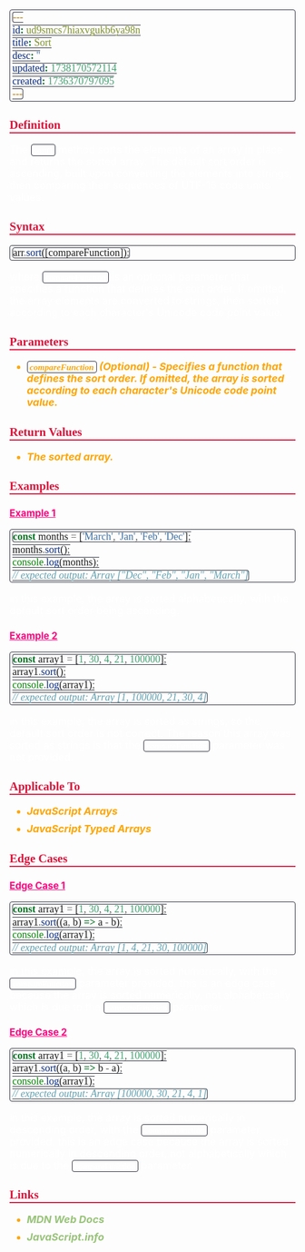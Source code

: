 ```yaml
---
id: ud9smcs7hiaxvgukb6ya98n
title: Sort
desc: ''
updated: 1738170572114
created: 1736370797095
---
```


<style>
    * { font-size: 18px; }
    h1 {
        color: red;
        font-weight: bold;
        border-bottom: 2px solid red; 
        font-family: 'Algerian';
        text-align: center;
        font-size: 2em;
    }
    h2 { 
        color: crimson; 
        font-weight: bold;
        font-family: 'Algerian'; 
        border-bottom: 2px solid crimson;
        font-size: 1.5em;
    }
    h3 { 
        color: rgb(255, 0, 127);
        font-weight: bold;
        text-decoration: underline;
        font-size: 1.2em;
        font-size: 1.2em;
    }
    h4 { 
        color: rgb(0, 255, 255);
        font-weight: bold;
        text-decoration: underline;
        font-size: 1em; 
    }
    h5 { 
        color: darkblue;
        font-weight: bold;
        font-style: italic;
        font-size: 0.9em;
    }
    code {
        font-family: 'Cascadia Code';
        border: 1px solid #282A36; 
        border-radius: 4px; 
        padding: 1px 4px; 
    }
    pre {
        font-family: 'Cascadia Code';
        border: 1px solid #282A36; 
        border-radius: 4px; 
        padding: 1px 4px; 
    }
    p { 
        font-style: 'Cascadia Code';
        color: white;
    }
    li { 
        margin-bottom: 10px;
        font-style: italic;
        font-weight: bold;
        color: orange;
    }
    ul { 
        margin-bottom: 10px;
        font-style: italic;
        font-weight: bold;
        color: orange;
    }
    b {
        font-weight: bold;
        color: rgb(255, 0, 0); 
    }
    u {
        text-decoration: underline;
        font-weight: bold;
        font-style: italic; 
    }
    a {
        color: #98c379;
        text-decoration: none;
    }
        a:hover {
        text-decoration: underline;
    }
    i {
        font-style: italic;
        color: yellow;
    }
</style>

## Definition

The `sort()` method sorts the elements of an array in place and returns the sorted array. The default sort order is ascending, built upon converting the elements into strings, then comparing their sequences of UTF-16 code units values.

## Syntax

```js
arr.sort([compareFunction]);
```

where `compareFunction` is an optional parameter that specifies a function that defines the sort order. If omitted, the array elements are converted to strings, then sorted according to each character's Unicode code point value.

## Parameters

-   `compareFunction` (Optional) - Specifies a function that defines the sort order. If omitted, the array is sorted according to each character's Unicode code point value.

## Return Values

-   The sorted array.

## Examples

### Example 1

```js
const months = ['March', 'Jan', 'Feb', 'Dec'];
months.sort();
console.log(months);
// expected output: Array ["Dec", "Feb", "Jan", "March"]
```

in this example, the array is sorted alphabetically, with the default sort order being ascending.

### Example 2

```js
const array1 = [1, 30, 4, 21, 100000];
array1.sort();
console.log(array1);
// expected output: Array [1, 100000, 21, 30, 4]
```

in this example, the array is sorted as strings, so the default sort order is not correct. The reason this array was sorted as strings is that the `compareFunction` parameter was not provided.

## Applicable To

-   JavaScript Arrays
-   JavaScript Typed Arrays

## Edge Cases

### Edge Case 1

```js
const array1 = [1, 30, 4, 21, 100000];
array1.sort((a, b) => a - b);
console.log(array1);
// expected output: Array [1, 4, 21, 30, 100000]
```

in this example, the array is sorted numerically, with the `compareFunction` parameter provided. this is an edge case because the array is sorted numerically, not alphabetically which is due to the `compareFunction` parameter.

### Edge Case 2

```js
const array1 = [1, 30, 4, 21, 100000];
array1.sort((a, b) => b - a);
console.log(array1);
// expected output: Array [100000, 30, 21, 4, 1]
```

in this example, the array is sorted numerically in descending order, with the `compareFunction` parameter provided. this is an edge case because the array is sorted numerically in descending order, not alphabetically which is due to the `compareFunction` parameter.

## Links

-   [MDN Web Docs](https://developer.mozilla.org/en-US/docs/Web/JavaScript/Reference/Global_Objects/Array/sort)
-   [JavaScript.info](https://javascript.info/array-methods#sort)
